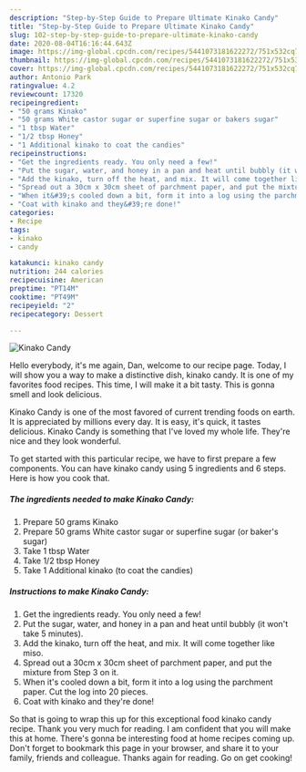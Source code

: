 ```yaml
---
description: "Step-by-Step Guide to Prepare Ultimate Kinako Candy"
title: "Step-by-Step Guide to Prepare Ultimate Kinako Candy"
slug: 102-step-by-step-guide-to-prepare-ultimate-kinako-candy
date: 2020-08-04T16:16:44.643Z
image: https://img-global.cpcdn.com/recipes/5441073181622272/751x532cq70/kinako-candy-recipe-main-photo.jpg
thumbnail: https://img-global.cpcdn.com/recipes/5441073181622272/751x532cq70/kinako-candy-recipe-main-photo.jpg
cover: https://img-global.cpcdn.com/recipes/5441073181622272/751x532cq70/kinako-candy-recipe-main-photo.jpg
author: Antonio Park
ratingvalue: 4.2
reviewcount: 17320
recipeingredient:
- "50 grams Kinako"
- "50 grams White castor sugar or superfine sugar or bakers sugar"
- "1 tbsp Water"
- "1/2 tbsp Honey"
- "1 Additional kinako to coat the candies"
recipeinstructions:
- "Get the ingredients ready. You only need a few!"
- "Put the sugar, water, and honey in a pan and heat until bubbly (it won&#39;t take 5 minutes)."
- "Add the kinako, turn off the heat, and mix. It will come together like miso."
- "Spread out a 30cm x 30cm sheet of parchment paper, and put the mixture from Step 3 on it."
- "When it&#39;s cooled down a bit, form it into a log using the parchment paper. Cut the log into 20 pieces."
- "Coat with kinako and they&#39;re done!"
categories:
- Recipe
tags:
- kinako
- candy

katakunci: kinako candy 
nutrition: 244 calories
recipecuisine: American
preptime: "PT14M"
cooktime: "PT49M"
recipeyield: "2"
recipecategory: Dessert

---
```



![Kinako Candy](https://img-global.cpcdn.com/recipes/5441073181622272/751x532cq70/kinako-candy-recipe-main-photo.jpg)

Hello everybody, it's me again, Dan, welcome to our recipe page. Today, I will show you a way to make a distinctive dish, kinako candy. It is one of my favorites food recipes. This time, I will make it a bit tasty. This is gonna smell and look delicious.

Kinako Candy is one of the most favored of current trending foods on earth. It is appreciated by millions every day. It is easy, it's quick, it tastes delicious. Kinako Candy is something that I've loved my whole life. They're nice and they look wonderful.




To get started with this particular recipe, we have to first prepare a few components. You can have kinako candy using 5 ingredients and 6 steps. Here is how you cook that.

<!--inarticleads1-->

##### The ingredients needed to make Kinako Candy:

1. Prepare 50 grams Kinako
1. Prepare 50 grams White castor sugar or superfine sugar (or baker&#39;s sugar)
1. Take 1 tbsp Water
1. Take 1/2 tbsp Honey
1. Take 1 Additional kinako (to coat the candies)




<!--inarticleads2-->

##### Instructions to make Kinako Candy:

1. Get the ingredients ready. You only need a few!
1. Put the sugar, water, and honey in a pan and heat until bubbly (it won&#39;t take 5 minutes).
1. Add the kinako, turn off the heat, and mix. It will come together like miso.
1. Spread out a 30cm x 30cm sheet of parchment paper, and put the mixture from Step 3 on it.
1. When it&#39;s cooled down a bit, form it into a log using the parchment paper. Cut the log into 20 pieces.
1. Coat with kinako and they&#39;re done!




So that is going to wrap this up for this exceptional food kinako candy recipe. Thank you very much for reading. I am confident that you will make this at home. There's gonna be interesting food at home recipes coming up. Don't forget to bookmark this page in your browser, and share it to your family, friends and colleague. Thanks again for reading. Go on get cooking!
